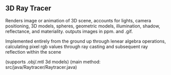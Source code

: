## 3D Ray Tracer
Renders image or animation of 3D scene, accounts for lights, camera positioning, 3D models, spheres,
geometric models, illumination, shadow, reflectance, and materiality. outputs images in ppm. and .gif.

Implemented entirely from the ground up through lenear algebra operations, calculating pixel rgb values through ray casting and subsequent ray reflection within the scene

(supports .obj/.mtl 3d models) 
(main method: src/java/Raytracer/Raytracer.java)
